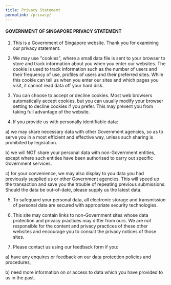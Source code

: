 ```yaml
---
title: Privacy Statement
permalink: /privacy/
---
```

#### GOVERNMENT OF SINGAPORE PRIVACY STATEMENT 

1. This is a Government of Singapore website. Thank you for examining our privacy statement.

2. We may use "cookies", where a small data file is sent to your browser to store and track information about you when you enter our websites. The cookie is used to track information such as the number of users and their frequency of use, profiles of users and their preferred sites. While this cookie can tell us when you enter our sites and which pages you visit, it cannot read data off your hard disk.

3. You can choose to accept or decline cookies. Most web browsers automatically accept cookies, but you can usually modify your browser setting to decline cookies if you prefer. This may prevent you from taking full advantage of the website.

4. If you provide us with personally identifiable data:

a) we may share necessary data with other Government agencies, so as to serve you in a most efficient and effective way, unless such sharing is prohibited by legislation.
   
b) we will NOT share your personal data with non-Government entities, except where such entities have been authorised to carry out specific Government services.
   
c) for your convenience, we may also display to you data you had previously supplied us or other Government agencies. This will speed up the transaction and save you the trouble of repeating previous submissions. Should the data be out-of-date, please supply us the latest data.

5. To safeguard your personal data, all electronic storage and transmission of personal data are secured with appropriate security technologies.

6. This site may contain links to non-Government sites whose data protection and privacy practices may differ from ours. We are not responsible for the content and privacy practices of these other websites and encourage you to consult the privacy notices of those sites.

7. Please contact us using our feedback form if you:

a) have any enquires or feedback on our data protection policies and procedures,

b) need more information on or access to data which you have provided to us in the past.